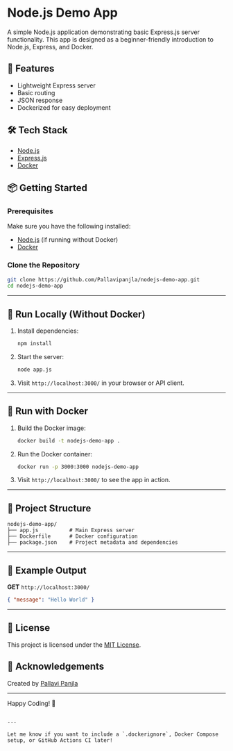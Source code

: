 # Node.js Demo App

A simple Node.js application demonstrating basic Express.js server functionality. This app is designed as a beginner-friendly introduction to Node.js, Express, and Docker.

## 🚀 Features

- Lightweight Express server
- Basic routing
- JSON response
- Dockerized for easy deployment

## 🛠️ Tech Stack

- [Node.js](https://nodejs.org/)
- [Express.js](https://expressjs.com/)
- [Docker](https://www.docker.com/)

## 📦 Getting Started

### Prerequisites

Make sure you have the following installed:

- [Node.js](https://nodejs.org/) (if running without Docker)
- [Docker](https://www.docker.com/)

### Clone the Repository

```bash
git clone https://github.com/Pallavipanjla/nodejs-demo-app.git
cd nodejs-demo-app
```

---

## 🚀 Run Locally (Without Docker)

1. Install dependencies:

   ```bash
   npm install
   ```

2. Start the server:

   ```bash
   node app.js
   ```

3. Visit `http://localhost:3000/` in your browser or API client.

---

## 🐳 Run with Docker

1. Build the Docker image:

   ```bash
   docker build -t nodejs-demo-app .
   ```

2. Run the Docker container:

   ```bash
   docker run -p 3000:3000 nodejs-demo-app
   ```

3. Visit `http://localhost:3000/` to see the app in action.

---

## 📁 Project Structure

```
nodejs-demo-app/
├── app.js          # Main Express server
├── Dockerfile      # Docker configuration
├── package.json    # Project metadata and dependencies
```

---

## 🧪 Example Output

**GET** `http://localhost:3000/`

```json
{ "message": "Hello World" }
```

---

## 📄 License

This project is licensed under the [MIT License](LICENSE).

## 🙌 Acknowledgements

Created by [Pallavi Panjla](https://github.com/Pallavipanjla)

---

Happy Coding! 🚀
```

---

Let me know if you want to include a `.dockerignore`, Docker Compose setup, or GitHub Actions CI later!
